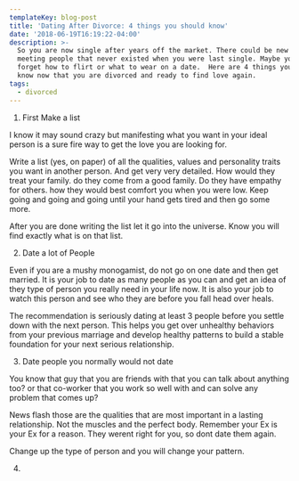```yaml
---
templateKey: blog-post
title: 'Dating After Divorce: 4 things you should know'
date: '2018-06-19T16:19:22-04:00'
description: >-
  So you are now single after years off the market. There could be new ways of
  meeting people that never existed when you were last single. Maybe you even
  forget how to flirt or what to wear on a date.  Here are 4 things you should
  know now that you are divorced and ready to find love again.
tags:
  - divorced
---
```

1. First Make a list

I know it may sound crazy but manifesting what you want in your ideal person is a sure fire way to get the love you are looking for. 

Write a list (yes, on paper) of all the qualities, values and personality traits you want in another person. And get very very detailed. How would they treat your family. do they come from a good family. Do they have empathy for others. how they would best comfort you when you were low. Keep going and going and going until your hand gets tired and then go some more. 

After you are done writing the list let it go into the universe. Know you will find exactly what is on that list. 

2. Date a lot of People

Even if you are a mushy monogamist, do not go on one date and then get married. It is your job to date as many people as you can and get an idea of they type of person you really need in your life now. It is also your job to watch this person and see who they are before you fall head over heals.

The recommendation is seriously dating at least 3 people before you settle down with the next person. This helps you get over unhealthy behaviors from your previous marriage and develop healthy patterns to build a stable foundation for your next serious  relationship.

3. Date people you normally would not date

You know that guy that you are friends with that you can talk about anything too? or that co-worker that you work so well with and can solve any problem that comes up? 

News flash those are the qualities that are most important in a lasting relationship. Not the muscles and the perfect body. Remember your Ex is your Ex for a reason. They werent right for you, so dont date them again.

Change up the type of person and you will change your pattern.

4.
